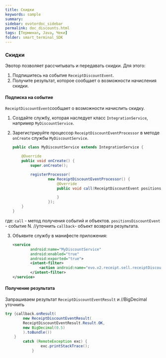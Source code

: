 ```yaml
---
title: Скидки
keywords: sample
summary:
sidebar: evotordoc_sidebar
permalink: doc_discounts.html
tags: [Терминал, Java, Чеки]
folder: smart_terminal_SDK
---
```


### Скидки

Эвотор позволяет рассчитывать и передавать скидки.
Для этого:
1. Подпишитесь на событие `ReceiptDiscountEvent`.
2. Получите результат, которое сообщает о возможности начисления скидки.

#### Подписка на событие

`ReceiptDiscountEvent`сообщает о возможности начислить скидку.

1. Создайте службу, которая наследует класс `IntegrationService`, например `MyDiscountService`.
2. Зарегистрируйте процессор `ReceiptDiscountEventProcessor` в методе `onCreate` службы `MyDiscountService`.

   ```java
   public class MyDiscountService extends IntegrationService {

       @Override
       public void onCreate() {
           super.onCreate();

           registerProcessor(
                   new ReceiptDiscountEventProcessor() {
                       @Override
                       public void call(ReceiptDiscountEvent positionsDiscountEvent, Callback callback) {

                       }
                   });
       }
   }
   ```

где:
`call` - метод получения событий и объектов.
`positionsDiscountEvent` -  событие N. //уточнить
`callback`- объект возврата результата.


3. Объявите службу в манифесте приложения:

   ```xml
   <service
           android:name="MyDiscountService"
           android:enabled="true"
           android:exported="true">
           <intent-filter>
               <action android:name="evo.v2.receipt.sell.receiptDiscount" />
           </intent-filter>
   </service>
   ```



#### Получение результата

Запрашиваем результат `ReceiptDiscountEventResult` и //BigDecimal уточнить

```java
try {callback.onResult(
        new ReceiptDiscountEventResult(
        ReceiptDiscountEventResult.Result.OK,
        new BigDecimal(0.5)
        ).toBundle())
    }
        catch (RemoteException exc) {
                exc.printStackTrace();
            }

```
